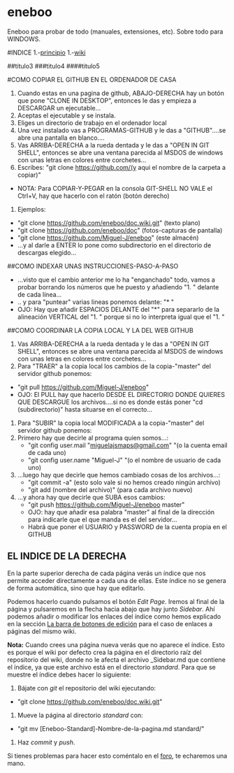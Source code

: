 ﻿# eneboo
Eneboo para probar de todo (manuales, extensiones, etc). Sobre todo para WINDOWS.

#INDICE
1.-[principio](https://github.com/Miguel-J/eneboo)
1.-[wiki](https://github.com/Miguel-J/eneboo/wiki)

##titulo3
###titulo4
####titulo5

#COMO COPIAR EL GITHUB EN EL ORDENADOR DE CASA
1. Cuando estas en una pagina de github, ABAJO-DERECHA hay un botón que pone "CLONE IN DESKTOP", entonces le das y empieza a DESCARGAR un ejecutable...
1. Aceptas el ejecutable y se instala.
1. Eliges un directorio de trabajo en el ordenador local
1. Una vez instalado vas a PROGRAMAS-GITHUB y le das a "GITHUB"....se abre una pantalla en blanco....
1. Vas ARRIBA-DERECHA a la rueda dentada y le das a "OPEN IN GIT SHELL", entonces se abre una ventana parecida al MSDOS de windows con unas letras en colores entre corchetes...
1. Escribes: "git clone https://github.com/(y aqui el nombre de la carpeta a copiar)"
 * NOTA: Para COPIAR-Y-PEGAR en la consola GIT-SHELL NO VALE el Ctrl+V, hay que hacerlo con el ratón (botón derecho)
1. Ejemplos: 
 * "git clone https://github.com/eneboo/doc.wiki.git" (texto plano)
 * "git clone https://github.com/eneboo/doc" (fotos-capturas de pantalla)
 * "git clone https://github.com/Miguel-J/eneboo" (este almacén)
 * ...y al darle a ENTER lo pone como subdirectorio en el directorio de descargas elegido...

##COMO INDEXAR UNAS INSTRUCCIONES-PASO-A-PASO
* ...visto que el cambio anterior me lo ha "enganchado" todo, vamos a probar borrando los números que he puesto y añadiendo "1. " delante de cada línea...
* .. y para "puntear" varias lineas ponemos delante: "* "
* OJO: Hay que añadir ESPACIOS DELANTE del "*" para separarlo de la alineación VERTICAL del "1. " porque si no lo interpreta igual que el "1. "

##COMO COORDINAR LA COPIA LOCAL Y LA DEL WEB GITHUB
1. Vas ARRIBA-DERECHA a la rueda dentada y le das a "OPEN IN GIT SHELL", entonces se abre una ventana parecida al MSDOS de windows con unas letras en colores entre corchetes...
1. Para "TRAER" a la copia local los cambios de la copia-"master" del servidor github ponemos:
 * "git pull https://github.com/Miguel-J/eneboo"
 * OJO: El PULL hay que hacerlo DESDE EL DIRECTORIO DONDE QUIERES QUE DESCARGUE los archivos....si no es donde estás poner "cd (subdirectorio)" hasta situarse en el correcto...
1. Para "SUBIR" la copia local MODIFICADA a la copia-"master" del servidor github ponemos:
 1. Primero hay que decirle al programa quien somos...:
    * "git config user.mail "miguelajsmaps@gmail.com" "(o la cuenta email de cada uno)
    * "git config user.name "Miguel-J" "(o el nombre de usuario de cada uno)
 1. ...luego hay que decirle que hemos cambiado cosas de los archivos...:
    * "git commit -a" (esto solo vale si no hemos creado ningún archivo)
    * "git add (nombre del archivo)" (para cada archivo nuevo)
 1. ...y ahora hay que decirle que SUBA esos cambios:
    * "git push https://github.com/Miguel-J/eneboo master"
    * OJO: hay que añadir esa palabra "master" al final de la dirección para indicarle que el que manda es el del servidor...
    * Habrá que poner el USUARIO y PASSWORD de la cuenta propia en el GITHUB


## EL INDICE DE LA DERECHA
En la parte superior derecha de cada página verás un índice que nos permite acceder directamente a cada una de ellas. Este índice no se genera de forma automática, sino que hay que editarlo.

Podemos hacerlo cuando pulsamos el botón _Edit Page_. Iremos al final de la página y pulsaremos en la flecha hacia abajo que hay junto _Sidebar_. Ahí podemos añadir o modificar los enlaces del índice como hemos explicado en la sección [La barra de botones de edición](#la-barra-de-botones-de-edici%C3%B3n) para el caso de enlaces a páginas del mismo wiki.

**Nota:** Cuando crees una página nueva verás que no aparece el índice. Esto es porque el wiki por defecto crea la página en el directorio raíz del repositorio del wiki, donde no le afecta el archivo _Sidebar.md que contiene el índice, ya que este archivo está en el directorio _standard_. Para que se muestre el índice debes hacer lo siguiente:

1. Bájate con _git_ el repositorio del wiki ejecutando:
 * "git clone https://github.com/eneboo/doc.wiki.git"
1. Mueve la página al directorio _standard_ con:
 * "git mv \[Eneboo-Standard\]-Nombre-de-la-pagina.md standard/"
1. Haz _commit_ y _push_.

Si tienes problemas para hacer esto coméntalo en el [foro](https://groups.google.com/forum/#!forum/eneboo), te echaremos una mano.
